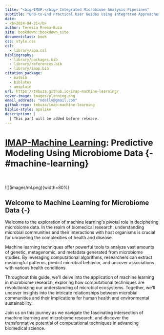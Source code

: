 ```yaml
--- 
title: "<big>IMAP:</big> Integrated Microbiome Analysis Pipelines"
subtitle: "End-to-End Practical User Guides Using Integrated Approaches"
date:
- <b>2024-04-21</b>
author: Teresia Mrema-Buza
site: bookdown::bookdown_site
documentclass: book
css: style.css
csl: 
  - library/apa.csl
bibliography:
  - library/packages.bib
  - library/references.bib
  - library/imap.bib
citation_package:
  - natbib
  - biblatex
  - amsplain
url: https://tmbuza.github.io/imap-machine-learning/
cover-image: images/planning.png
email_address: "ndelly@gmail.com"
github-repo: tmbuza/imap-machine-learning
biblio-style: apalike
description: |
  | This part will be added before release.
---
```





<!-- # Google fonts -->
<link rel="preconnect" href="https://fonts.googleapis.com">
<link rel="preconnect" href="https://fonts.gstatic.com" crossorigin>
<link href="https://fonts.googleapis.com/css2?family=Anton" rel="stylesheet">
<link href="https://fonts.googleapis.com/css2?family=Roboto:wght@100;300;400;500;700,900&display=swap" rel="stylesheet">
<link href="https://fonts.googleapis.com/css2?family=Oswald:wght@300;400;700&display=swap" rel="stylesheet">
<link href="https://fonts.googleapis.com/css2?family=Merriweather:wght@300;400;700&display=swap" rel="stylesheet">
<link href="https://fonts.googleapis.com/css2?family=Montserrat:wght@100;200;300;400;700&display=swap" rel="stylesheet">

<!-- # CSS -->
<link rel="stylesheet" href="https://cdnjs.cloudflare.com/ajax/libs/font-awesome/5.15.3/css/all.min.css">
<link rel="stylesheet" href="https://cdnjs.cloudflare.com/ajax/libs/animate.css/4.1.1/animate.min.css">


# <u>IMAP-Machine Learning</u>: Predictive Modeling Using Microbiome Data {-#machine-learning}

<br>
<br>
![](images/ml.png){width=80%}

## Welcome to Machine Learning for Microbiome Data {-}

Welcome to the exploration of machine learning's pivotal role in deciphering microbiome data. In the realm of biomedical research, understanding microbial communities and their interactions with host organisms is crucial for unraveling the complexities of health and disease.

Machine learning techniques offer powerful tools to analyze vast amounts of genetic, metagenomic, and metadata generated from microbiome studies. By leveraging computational algorithms, researchers can extract meaningful patterns, predict microbial behavior, and uncover associations with various health conditions.

Throughout this guide, we'll delve into the application of machine learning in microbiome research, exploring how computational techniques are revolutionizing our understanding of microbial ecosystems. Together, we'll uncover insights into the intricate relationships between microbial communities and their implications for human health and environmental sustainability.

Join us on this journey as we navigate the fascinating intersection of machine learning and microbiome research, and discover the transformative potential of computational techniques in advancing biomedical science.
